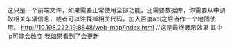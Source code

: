 这只是一个前端文件，如果需要正常使用全部功能，还需要数据库，你需要从中调取相关车辆信息，或者可以注释掉相关代码，加入百度api之后当作一个地图使用。
http://10.198.222.19:8848/web-map/index.html  //这是最终展示效果 其中ip可能会改变 我如果看到了会更新
